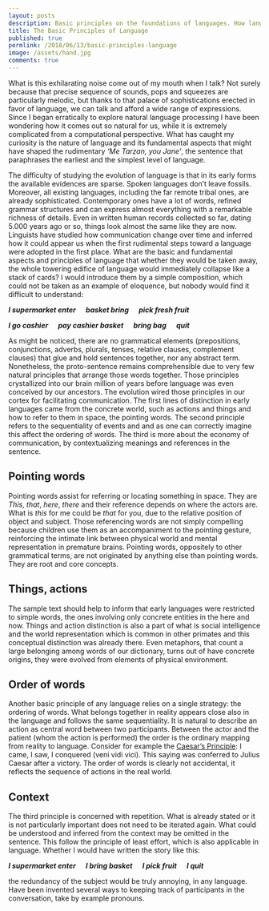 ```yaml
---
layout: posts
description: Basic principles on the foundations of languages. How language is directly linked to the real world and its human representation.
title: The Basic Principles of Language
published: true
permlink: /2018/06/13/basic-principles-language
image: /assets/hand.jpg
comments: true
---
```


What is this exhilarating noise come out of my mouth when I talk? Not surely because that precise sequence of sounds, pops and squeezes are particularly melodic, but thanks to that palace of sophistications erected in favor of language, we can talk and afford a wide range of expressions. Since I began erratically to explore natural language processing I have been wondering how it comes out so natural for us, while it is extremely complicated from a computational perspective. What has caught my curiosity is the nature of language and its fundamental aspects that might have shaped the rudimentary _‘Me Tarzan, you Jane’_, the sentence that paraphrases the earliest and the simplest level of language.

The difficulty of studying the evolution of language is that in its early forms the available evidences are sparse. Spoken languages don’t leave fossils. Moreover, all existing languages, including the far remote tribal ones, are already sophisticated. Contemporary ones have a lot of words, refined grammar structures and can express almost everything with a remarkable richness of details.  Even in written human records collected so far, dating 5.000 years ago or so, things look almost the same like they are now.
Linguists have studied how communication change over time and inferred how it could appear us when the first rudimental steps toward a language were adopted in the first place.
What are the basic and fundamental aspects and principles of language that whether they would be taken away, the whole towering edifice of language would immediately collapse like a stack of cards?  I would introduce them by a simple composition, which could not be taken as an example of eloquence, but nobody would find it difficult to understand:

***I supermarket enter &nbsp;&nbsp;&nbsp;&nbsp; basket bring &nbsp;&nbsp;&nbsp;&nbsp;  pick fresh fruit***

***I go cashier  &nbsp;&nbsp;&nbsp;&nbsp; pay cashier basket &nbsp;&nbsp;&nbsp;&nbsp;  bring bag &nbsp;&nbsp;&nbsp;&nbsp;  quit***

As might be noticed, there are no grammatical elements (prepositions, conjunctions, adverbs, plurals, tenses, relative clauses, complement clauses) that glue and hold sentences together, nor any abstract term. Nonetheless, the proto-sentence remains comprehensible due to very few natural principles that arrange those words together. Those principles crystallized into our brain million of years before language was even conceived by our ancestors. The evolution wired those principles in our cortex for facilitating communication.
The first lines of distinction in early languages came from the concrete world, such as actions and things and how to refer to them in space, the pointing words. The second principle refers to the sequentiality of events and and as one can correctly imagine this affect the ordering of words. The third is more about the economy of communication, by contextualizing meanings and references in the sentence.

## Pointing words
Pointing words assist for referring or locating something in space. They are _This_, _that_, _here_, _there_ and their reference depends on where the actors are. What is _this_ for me could be _that_ for you, due to the relative position of object and subject. Those referencing words are not simply compelling because children use them as an accompaniment to the pointing gesture, reinforcing the intimate link between physical world and mental representation in premature brains. Pointing words, oppositely to other grammatical terms, are not originated by anything else than pointing words. They are root and core concepts.

## Things, actions
The sample text should help to inform that early languages were restricted to simple words, the ones involving only concrete entities in the here and now. Things and action distinction is also a part of what is social intelligence and the world representation which is common in other primates and this conceptual distinction was already there. Even metaphors, that count a large belonging among words of our dictionary, turns out of have concrete origins, they were evolved from elements of physical environment.

## Order of words
Another basic principle of any language relies on a single strategy: the ordering of words.
What belongs together in reality appears close also in the language and follows the same sequentiality. It is natural to describe an action as central word between two participants. Between the actor and the patient (whom the action is performed) the order is the ordinary mapping from reality to language. Consider for example the
[Caesar’s Principle](https://en.wikipedia.org/wiki/Veni,_vidi,_vici): I came, I saw, I conquered (veni vidi vici). This saying was conferred to Julius Caesar after a victory. The order of words is clearly not accidental, it reflects the sequence of actions in the real world.

## Context
The third principle is concerned with repetition. What is already stated or it is not particularly important does not need to be iterated again. What could be understood and inferred from the context may be omitted in the sentence. This follow the principle of least effort, which is also applicable in language. Whether I would have written the story like this:

***I supermarket enter &nbsp;&nbsp;&nbsp;&nbsp; I bring basket &nbsp;&nbsp;&nbsp;&nbsp; I pick fruit &nbsp;&nbsp;&nbsp;&nbsp; I quit***

the redundancy of the subject would be truly annoying, in any language. Have been invented several ways to keeping track of participants in the conversation, take by example pronouns.
